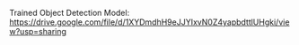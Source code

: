 Trained Object Detection Model: https://drive.google.com/file/d/1XYDmdhH9eJJYIxvN0Z4yapbdttlUHgki/view?usp=sharing
